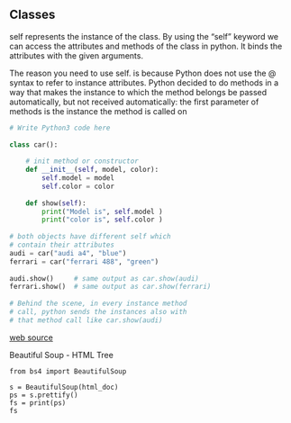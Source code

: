 ## Classes
self represents the instance of the class. By using the “self” keyword we can access the attributes and methods of the class in python. It binds the attributes with the given arguments.

The reason you need to use self. is because Python does not use the @ syntax to refer to instance attributes. Python decided to do methods in a way that makes the instance to which the method belongs be passed automatically, but not received automatically: the first parameter of methods is the instance the method is called on
```python
# Write Python3 code here 
  
class car(): 
      
    # init method or constructor 
    def __init__(self, model, color): 
        self.model = model 
        self.color = color 
          
    def show(self): 
        print("Model is", self.model ) 
        print("color is", self.color ) 
          
# both objects have different self which  
# contain their attributes 
audi = car("audi a4", "blue") 
ferrari = car("ferrari 488", "green") 
  
audi.show()     # same output as car.show(audi) 
ferrari.show()  # same output as car.show(ferrari) 
  
# Behind the scene, in every instance method  
# call, python sends the instances also with 
# that method call like car.show(audi) 
```
[web source](https://www.geeksforgeeks.org/self-in-python-class/)

Beautiful Soup - HTML Tree
```python3
from bs4 import BeautifulSoup

s = BeautifulSoup(html_doc)
ps = s.prettify()
fs = print(ps)
fs
```
